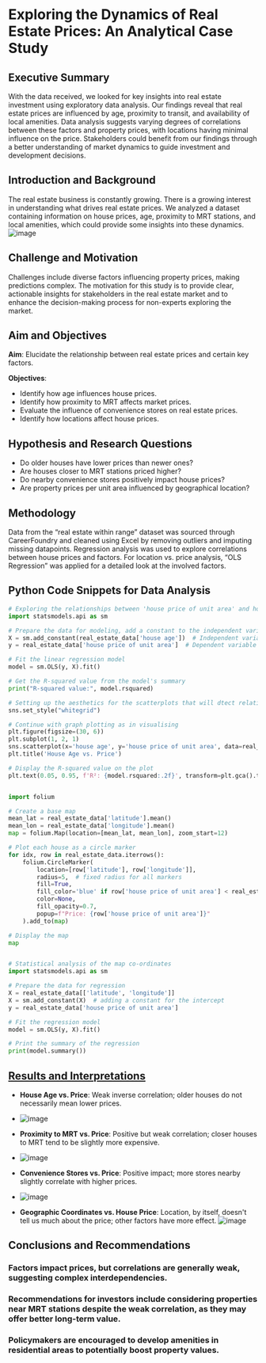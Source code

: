 # Exploring the Dynamics of Real Estate Prices: An Analytical Case Study

## Executive Summary
With the data received, we looked for key insights into real estate investment using exploratory data analysis. Our findings reveal that real estate prices are influenced by age, proximity to transit, and availability of local amenities. Data analysis suggests varying degrees of correlations between these factors and property prices, with locations having minimal influence on the price. Stakeholders could benefit from our findings through a better understanding of market dynamics to guide investment and development decisions.

## Introduction and Background
The real estate business is constantly growing. There is a growing interest in understanding what drives real estate prices. We analyzed a dataset containing information on house prices, age, proximity to MRT stations, and local amenities, which could provide some insights into these dynamics.
![image](https://github.com/OnonaChukwu/Real-estate/assets/155753951/57314ef8-f8e1-4c0d-8fe2-f63e3081253f)


## Challenge and Motivation
Challenges include diverse factors influencing property prices, making predictions complex. The motivation for this study is to provide clear, actionable insights for stakeholders in the real estate market and to enhance the decision-making process for non-experts exploring the market.

## Aim and Objectives
**Aim**: 
Elucidate the relationship between real estate prices and certain key factors.

**Objectives**:
- Identify how age influences house prices.
- Identify how proximity to MRT affects market prices.
- Evaluate the influence of convenience stores on real estate prices.
- Identify how locations affect house prices.

## Hypothesis and Research Questions
- Do older houses have lower prices than newer ones?
- Are houses closer to MRT stations priced higher?
- Do nearby convenience stores positively impact house prices?
- Are property prices per unit area influenced by geographical location?

## Methodology
Data from the “real estate within range” dataset was sourced through CareerFoundry and cleaned using Excel by removing outliers and imputing missing datapoints. Regression analysis was used to explore correlations between house prices and factors. For location vs. price analysis, “OLS Regression” was applied for a detailed look at the involved factors.

## Python Code Snippets for Data Analysis
```python
# Exploring the relationships between 'house price of unit area' and house age
import statsmodels.api as sm

# Prepare the data for modeling, add a constant to the independent variable to include the intercept in the model
X = sm.add_constant(real_estate_data['house age'])  # Independent variable
y = real_estate_data['house price of unit area']  # Dependent variable

# Fit the linear regression model
model = sm.OLS(y, X).fit()

# Get the R-squared value from the model's summary
print("R-squared value:", model.rsquared)

# Setting up the aesthetics for the scatterplots that will dtect relationship 
sns.set_style("whitegrid")

# Continue with graph plotting as in visualising
plt.figure(figsize=(30, 6))
plt.subplot(1, 2, 1)
sns.scatterplot(x='house age', y='house price of unit area', data=real_estate_data)
plt.title('House Age vs. Price')

# Display the R-squared value on the plot
plt.text(0.05, 0.95, f'R²: {model.rsquared:.2f}', transform=plt.gca().transAxes)


import folium

# Create a base map
mean_lat = real_estate_data['latitude'].mean()
mean_lon = real_estate_data['longitude'].mean()
map = folium.Map(location=[mean_lat, mean_lon], zoom_start=12)

# Plot each house as a circle marker
for idx, row in real_estate_data.iterrows():
    folium.CircleMarker(
        location=[row['latitude'], row['longitude']],
        radius=5,  # fixed radius for all markers
        fill=True,
        fill_color='blue' if row['house price of unit area'] < real_estate_data['house price of unit area'].median() else 'red',
        color=None,
        fill_opacity=0.7,
        popup=f"Price: {row['house price of unit area']}"
    ).add_to(map)

# Display the map
map


# Statistical analysis of the map co-ordinates
import statsmodels.api as sm

# Prepare the data for regression
X = real_estate_data[['latitude', 'longitude']]
X = sm.add_constant(X)  # adding a constant for the intercept
y = real_estate_data['house price of unit area']

# Fit the regression model
model = sm.OLS(y, X).fit()

# Print the summary of the regression
print(model.summary())

```

## [Results and Interpretations](https://public.tableau.com/app/profile/charles.ikenna.nwankwo/viz/Realestate_17133071929110/HouseAgevsPrice)

- **House Age vs. Price**: Weak inverse correlation; older houses do not necessarily mean lower prices.
- ![image](https://github.com/OnonaChukwu/Real-estate/assets/155753951/43323dea-63b6-4812-bb35-de6c64dd4a92)

- **Proximity to MRT vs. Price**: Positive but weak correlation; closer houses to MRT tend to be slightly more expensive.
- ![image](https://github.com/OnonaChukwu/Real-estate/assets/155753951/bce26305-f280-48f5-8edc-40822c9177c8)

- **Convenience Stores vs. Price**: Positive impact; more stores nearby slightly correlate with higher prices.
- ![image](https://github.com/OnonaChukwu/Real-estate/assets/155753951/438bd1b5-ae9b-4310-88bc-c162d99b51ac)

- **Geographic Coordinates vs. House Price**: Location, by itself, doesn't tell us much about the price; other factors have more effect.
![image](https://github.com/OnonaChukwu/Real-estate/assets/155753951/1c6e0a76-6dda-42fd-988b-271415160aaa)

## Conclusions and Recommendations

### Factors impact prices, but correlations are generally weak, suggesting complex interdependencies. 
### Recommendations for investors include considering properties near MRT stations despite the weak correlation, as they may offer better long-term value. 
### Policymakers are encouraged to develop amenities in residential areas to potentially boost property values.
